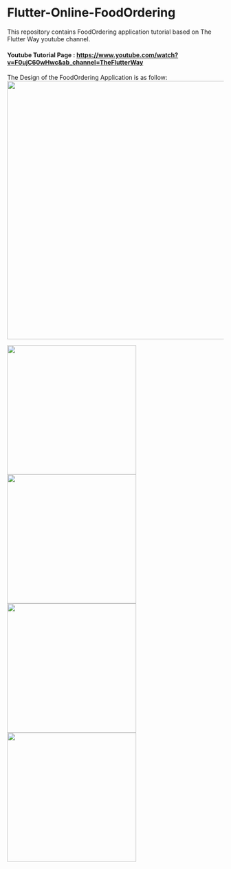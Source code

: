 # Flutter-Online-FoodOrdering
 
This repository contains FoodOrdering application tutorial based on The Flutter Way youtube channel.

#### Youtube Tutorial Page : https://www.youtube.com/watch?v=F0ujC60wHwc&ab_channel=TheFlutterWay

The Design of the FoodOrdering Application is as follow:
<img src="https://user-images.githubusercontent.com/67504821/107119289-c3149f80-68da-11eb-82fc-33bbe41056e1.png" width="600">

<p float="left">
  <img src="https://user-images.githubusercontent.com/67504821/107119291-c4de6300-68da-11eb-9350-c12dcdb04879.gif" width="300">
  <img src="https://user-images.githubusercontent.com/67504821/107119293-c7d95380-68da-11eb-913f-5ac67cb5339e.gif" width="300">
  <img src="https://user-images.githubusercontent.com/67504821/107119299-ce67cb00-68da-11eb-8265-348ec0782228.gif" width="300">
  <img src="https://user-images.githubusercontent.com/67504821/107119301-d0318e80-68da-11eb-856f-ad3588a472d4.gif" width="300">
 </p>
